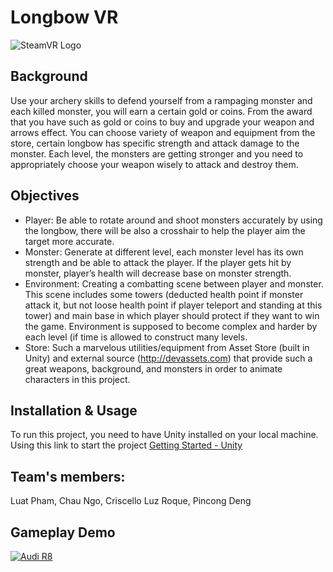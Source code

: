 # Longbow VR
![SteamVR Logo](https://mpng.pngfly.com/20180630/oi/kisspng-htc-vive-oculus-rift-samsung-gear-vr-playstation-v-htc-vive-5b382591d7ac91.2036871415304062898834.jpg)
## Background 
Use your archery skills to defend yourself from a rampaging monster and each killed monster, you will earn a certain gold or coins. From the award that you have such as gold or coins to buy and upgrade your weapon and arrows effect. You can choose variety of weapon and equipment from the store, certain longbow has specific strength and attack damage to the monster. Each level, the monsters are getting stronger and you need to appropriately choose your weapon wisely to attack and destroy them.

## Objectives
* Player: Be able to rotate around and shoot monsters accurately by using the longbow, there will be also a crosshair to help the player aim the target more accurate. 
* Monster: Generate at different level, each monster level has its own strength and be able to attack the player. If the player gets hit by monster, player’s health will decrease base on monster strength.
* Environment: Creating a combatting scene between player and monster. This scene includes some towers (deducted health point if monster attack it, but not loose health point if player teleport and standing at this tower) and main base in which player should protect if they want to win the game. Environment is supposed to become complex and harder by each level (if time is allowed to construct many levels. 
* Store: Such a marvelous utilities/equipment from Asset Store (built in Unity) and external source (http://devassets.com) that provide such a great weapons, background, and monsters in order to animate characters in this project. 

## Installation & Usage
To run this project, you need to have Unity installed on your local machine.
Using this link to start the project [Getting Started - Unity](https://docs.unity3d.com/560/Documentation/Manual/GettingStarted.html)

## Team's members:
Luat Pham, Chau Ngo, 
Criscello Luz Roque, Pincong Deng

## Gameplay Demo
[![Audi R8](https://img.youtube.com/vi/yC3-Y-royo4/0.jpg)](https://www.youtube.com/watch?v=yC3-Y-royo4)

